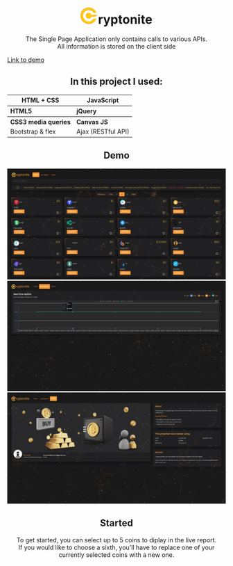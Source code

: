 <h1 align="center"><img src="/assets/images/logo.png?raw=true" width="40">ryptonite </h1>
<p align="center"> The Single Page Application only contains calls to various APIs. <br>
All information is stored on the client side<br>
</p>
<a href="roman-kalistratov.github.io/cryptonite/" >Link to demo</a>
<h2 align="center">In this project  I used:</h2>

<table align="center">
  <thead>
    <tr>
      <th>HTML + CSS</th>
      <th>JavaScript</th>
    </tr>
  </thead>
  
  <tbody align="left">
   <tr>
      <th>HTML5</th>
      <th>jQuery</th>
    </tr>
   <tr>
    <th>CSS3 media queries</th>
    <th>Canvas JS</th>
    </tr>
     <tr>
    <td>Bootstrap & flex</td>
    <td>Ajax (RESTful API)</td>
  </tr>
  </tbody>
</table>

<h2 align="center">Demo</h2>
<img src="/assets/images/demo1.png?raw=true" >
<img src="/assets/images/demo2.png?raw=true" >
<img src="/assets/images/demo3.png?raw=true" >

<h2 align="center">Started</h2>
<p align="center">To get started, you can select up to 5 coins to diplay in the live report.<br>
If you would like to choose a sixth, you'll have to replace one of your currently selected coins with a new one.</p>



